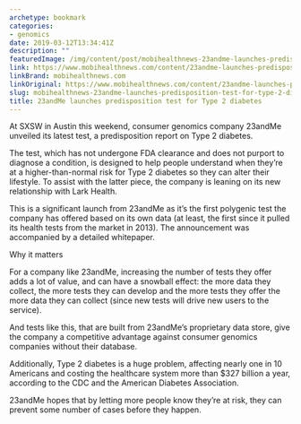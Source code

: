 ```yaml
---
archetype: bookmark
categories:
- genomics
date: 2019-03-12T13:34:41Z
description: ""
featuredImage: /img/content/post/mobihealthnews-23andme-launches-predisposition-test-for-type-2-diabetes.png
link: https://www.mobihealthnews.com/content/23andme-launches-predisposition-test-type-2-diabetes
linkBrand: mobihealthnews.com
linkOriginal: https://www.mobihealthnews.com/content/23andme-launches-predisposition-test-type-2-diabetes
slug: mobihealthnews-23andme-launches-predisposition-test-for-type-2-diabetes
title: 23andMe launches predisposition test for Type 2 diabetes
---
```

At SXSW in Austin this weekend, consumer genomics company 23andMe unveiled its latest test, a predisposition report on Type 2 diabetes.

The test, which has not undergone FDA clearance and does not purport to diagnose a condition, is designed to help people understand when they’re at a higher-than-normal risk for Type 2 diabetes so they can alter their lifestyle. To assist with the latter piece, the company is leaning on its new relationship with Lark Health.

This is a significant launch from 23andMe as it’s the first polygenic test the company has offered based on its own data (at least, the first since it pulled its health tests from the market in 2013). The announcement was accompanied by a detailed whitepaper.

Why it matters

For a company like 23andMe, increasing the number of tests they offer adds a lot of value, and can have a snowball effect: the more data they collect, the more tests they can develop and the more tests they offer the more data they can collect (since new tests will drive new users to the service).

And tests like this, that are built from 23andMe’s proprietary data store, give the company a competitive advantage against consumer genomics companies without their database.

Additionally, Type 2 diabetes is a huge problem, affecting nearly one in 10 Americans and costing the healthcare system more than $327 billion a year, according to the CDC and the American Diabetes Association.

23andMe hopes that by letting more people know they’re at risk, they can prevent some number of cases before they happen.

